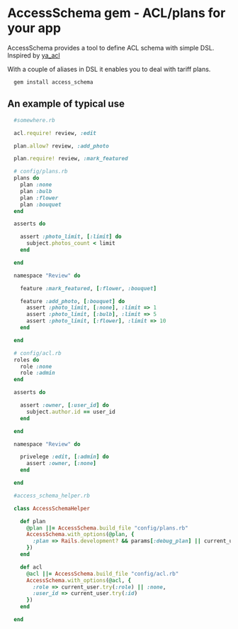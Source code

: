 # AccessSchema gem - ACL/plans for your app

AccessSchema provides a tool to define ACL schema with simple DSL.
Inspired by [ya_acl](https://github.com/kaize/ya_acl)

With a couple of aliases in DSL it enables you to deal with tariff plans.

```
  gem install access_schema
```

## An example of typical use

```ruby
  #somewhere.rb

  acl.require! review, :edit

  plan.allow? review, :add_photo

  plan.require! review, :mark_featured

```

```ruby
  # config/plans.rb
  plans do
    plan :none
    plan :bulb
    plan :flower
    plan :bouquet
  end

  asserts do

    assert :photo_limit, [:limit] do
      subject.photos_count < limit
    end

  end

  namespace "Review" do

    feature :mark_featured, [:flower, :bouquet]

    feature :add_photo, [:bouquet] do
      assert :photo_limit, [:none], :limit => 1
      assert :photo_limit, [:bulb], :limit => 5
      assert :photo_limit, [:flower], :limit => 10
    end

  end
```

```ruby
  # config/acl.rb
  roles do
    role :none
    role :admin
  end

  asserts do

    assert :owner, [:user_id] do
      subject.author.id == user_id
    end

  end

  namespace "Review" do

    privelege :edit, [:admin] do
      assert :owner, [:none]
    end

  end
```


```ruby
  #access_schema_helper.rb

  class AccessSchemaHelper

    def plan
      @plan ||= AccessSchema.build_file "config/plans.rb"
      AccessSchema.with_options(@plan, {
        :plan => Rails.development? && params[:debug_plan] || current_user.try(:plan) || :none
      })
    end

    def acl
      @acl ||= AccessSchema.build_file "config/acl.rb"
      AccessSchema.with_options(@acl, {
        :role => current_user.try(:role) || :none,
        :user_id => current_user.try(:id)
      })
    end

  end

```
